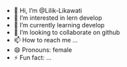 - 👋 Hi, I’m @Lilik-Likawati
- 👀 I’m interested in lern develop
- 🌱 I’m currently learning develop
- 💞️ I’m looking to collaborate on github
- 📫 How to reach me ...
- 😄 Pronouns: female
- ⚡ Fun fact: ...

